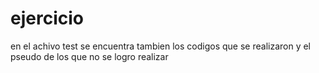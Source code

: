 # ejercicio
en el achivo test se encuentra tambien los codigos que se realizaron y el pseudo de los que no se logro realizar 
